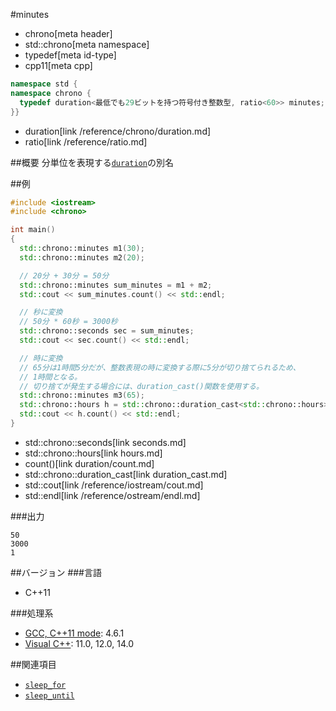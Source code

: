 #minutes
* chrono[meta header]
* std::chrono[meta namespace]
* typedef[meta id-type]
* cpp11[meta cpp]

```cpp
namespace std {
namespace chrono {
  typedef duration<最低でも29ビットを持つ符号付き整数型, ratio<60>> minutes;
}}
```
* duration[link /reference/chrono/duration.md]
* ratio[link /reference/ratio.md]

##概要
分単位を表現する[`duration`](duration.md)の別名

##例
```cpp
#include <iostream>
#include <chrono>

int main()
{
  std::chrono::minutes m1(30);
  std::chrono::minutes m2(20);

  // 20分 + 30分 = 50分
  std::chrono::minutes sum_minutes = m1 + m2;
  std::cout << sum_minutes.count() << std::endl;

  // 秒に変換
  // 50分 * 60秒 = 3000秒
  std::chrono::seconds sec = sum_minutes;
  std::cout << sec.count() << std::endl;

  // 時に変換
  // 65分は1時間5分だが、整数表現の時に変換する際に5分が切り捨てられるため、
  // 1時間となる。
  // 切り捨てが発生する場合には、duration_cast()関数を使用する。
  std::chrono::minutes m3(65);
  std::chrono::hours h = std::chrono::duration_cast<std::chrono::hours>(m3);
  std::cout << h.count() << std::endl;
}
```
* std::chrono::seconds[link seconds.md]
* std::chrono::hours[link hours.md]
* count()[link duration/count.md]
* std::chrono::duration_cast[link duration_cast.md]
* std::cout[link /reference/iostream/cout.md]
* std::endl[link /reference/ostream/endl.md]

###出力
```
50
3000
1
```

##バージョン
###言語
- C++11

###処理系
- [GCC, C++11 mode](/implementation.md#gcc): 4.6.1
- [Visual C++](/implementation.md#visual_cpp): 11.0, 12.0, 14.0


##関連項目
- [`sleep_for`](/reference/thread/this_thread/sleep_for.md)
- [`sleep_until`](/reference/thread/this_thread/sleep_until.md)

